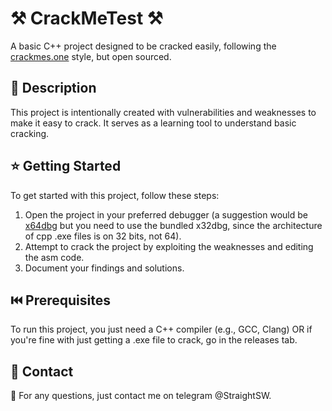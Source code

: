 # ⚒️ CrackMeTest ⚒️

A basic C++ project designed to be cracked easily, following the [crackmes.one](https://crackmes.one/) style, but open sourced.

## 📜 Description

This project is intentionally created with vulnerabilities and weaknesses to make it easy to crack. It serves as a learning tool to understand basic cracking.

## ⭐ Getting Started

To get started with this project, follow these steps:

1. Open the project in your preferred debugger (a suggestion would be [x64dbg](https://x64dbg.com/) but you need to use the bundled x32dbg, since the architecture of cpp .exe files is on 32 bits, not 64).
2. Attempt to crack the project by exploiting the weaknesses and editing the asm code.
3. Document your findings and solutions.

## ⏮️ Prerequisites

To run this project, you just need a C++ compiler (e.g., GCC, Clang)
OR if you're fine with just getting a .exe file to crack, go in the releases tab.

## 📲 Contact

🎉 For any questions, just contact me on telegram @StraightSW.